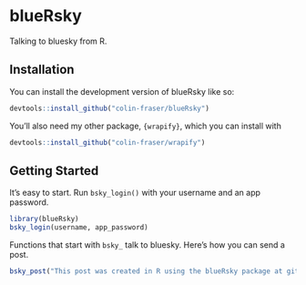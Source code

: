 
<!-- README.md is generated from README.Rmd. Please edit that file -->

# blueRsky

<!-- badges: start -->
<!-- badges: end -->

Talking to bluesky from R.

## Installation

You can install the development version of blueRsky like so:

``` r
devtools::install_github("colin-fraser/blueRsky")
```

You’ll also need my other package, `{wrapify}`, which you can install
with

``` r
devtools::install_github("colin-fraser/wrapify")
```

## Getting Started

It’s easy to start. Run `bsky_login()` with your username and an app
password.

``` r
library(blueRsky)
bsky_login(username, app_password)
```

Functions that start with `bsky_` talk to bluesky. Here’s how you can
send a post.

``` r
bsky_post("This post was created in R using the blueRsky package at github.com/colin-fraser/blueRsky")
```
